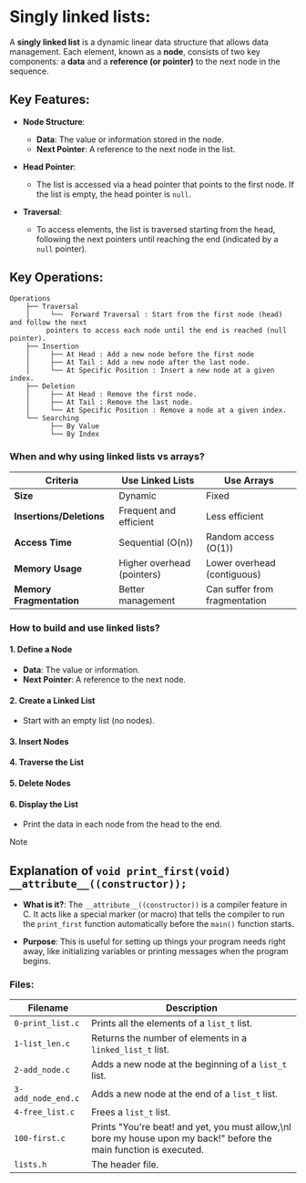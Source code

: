 # Singly linked lists:

 A **singly linked list** is a dynamic linear data structure that allows data management. Each element, known as a **node**, consists of two key components: a **data** and a **reference (or pointer)** to the next node in the sequence.

## Key Features:

- **Node Structure**:
  - **Data**: The value or information stored in the node.
  - **Next Pointer**: A reference to the next node in the list.

- **Head Pointer**: 
  - The list is accessed via a head pointer that points to the first node. If the list is empty, the head pointer is `null`.

- **Traversal**: 
  - To access elements, the list is traversed starting from the head, following the next pointers until reaching the end (indicated by a `null` pointer).


## Key Operations:
```plaintext
Operations
	├── Traversal
	│     └──  Forward Traversal : Start from the first node (head) and follow the next
		 pointers to access each node until the end is reached (null pointer).
	├── Insertion
	│     ├── At Head : Add a new node before the first node
	│     ├── At Tail : Add a new node after the last node.
	│     └── At Specific Position : Insert a new node at a given index.
	├── Deletion
	│     ├── At Head : Remove the first node.
	│     ├── At Tail : Remove the last node.
	│     └── At Specific Position : Remove a node at a given index.
	└── Searching
	      ├── By Value
	      └── By Index
```

### When and why using linked lists vs arrays?

| Criteria                      | Use Linked Lists         | Use Arrays               |
|-------------------------------|--------------------------|--------------------------|
| **Size**                      | Dynamic                  | Fixed                    |
| **Insertions/Deletions**      | Frequent and efficient    | Less efficient           |
| **Access Time**              | Sequential (O(n))        | Random access (O(1))     |
| **Memory Usage**             | Higher overhead (pointers)| Lower overhead (contiguous) |
| **Memory Fragmentation**      | Better management         | Can suffer from fragmentation |

### How to build and use linked lists?


#### 1. Define a Node
- **Data**: The value or information.
- **Next Pointer**: A reference to the next node.

#### 2. Create a Linked List
- Start with an empty list (no nodes).

#### 3. Insert Nodes
#### 4. Traverse the List
#### 5. Delete Nodes
#### 6. Display the List
- Print the data in each node from the head to the end.

> [!note]
> ## Explanation of `void print_first(void) __attribute__((constructor));`
> 
> - **What is it?**: The `__attribute__((constructor))` is a compiler feature in C. It acts like a special marker (or macro) that tells the compiler to run the `print_first` function automatically before the `main()` function starts.
> 
> - **Purpose**: This is useful for setting up things your program needs right away, like initializing variables or printing messages when the program begins.

### Files:
| Filename          | Description                                                       |
|-------------------|-------------------------------------------------------------------|
| `0-print_list.c`  | Prints all the elements of a `list_t` list.                     |
| `1-list_len.c`    | Returns the number of elements in a `linked_list_t` list.       |
| `2-add_node.c`    | Adds a new node at the beginning of a `list_t` list.            |
| `3-add_node_end.c`| Adds a new node at the end of a `list_t` list.                  |
| `4-free_list.c`   | Frees a `list_t` list.                                          |
| `100-first.c`     | Prints "You're beat! and yet, you must allow,\nI bore my house upon my back!" before the main function is executed. |
| `lists.h`         | The header file.                                                |


